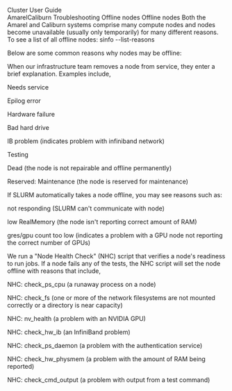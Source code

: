 
Cluster User Guide	
AmarelCaliburn
Troubleshooting
Offline nodes
Offline nodes
Both the Amarel and Caliburn systems comprise many compute nodes and nodes become unavailable (usually only temporarily) for many different reasons. To see a list of all offline nodes: sinfo --list-reasons

Below are some common reasons why nodes may be offline:

When our infrastructure team removes a node from service, they enter a brief explanation. Examples include,

Needs service

Epilog error

Hardware failure

Bad hard drive

IB problem (indicates problem with infiniband network)

Testing

Dead (the node is not repairable and offline permanently)

Reserved: Maintenance (the node is reserved for maintenance)

If SLURM automatically takes a node offline, you may see reasons such as:

not responding (SLURM can't communicate with node)

low RealMemory (the node isn't reporting correct amount of RAM)

gres/gpu count too low (indicates a problem with a GPU node not reporting the correct number of GPUs)

We run a "Node Health Check" (NHC) script that verifies a node's readiness to run jobs. If a node fails any of the tests, the NHC script will set the node offline with reasons that include,

NHC: check_ps_cpu (a runaway process on a node)

NHC: check_fs  (one or more of the network filesystems are not mounted correctly or a directory is near capacity)

NHC: nv_health (a problem with an NVIDIA GPU)

NHC: check_hw_ib (an InfiniBand problem)

NHC: check_ps_daemon (a problem with the authentication service)

NHC: check_hw_physmem (a problem with the amount of RAM being reported)

NHC: check_cmd_output (a problem with output from a test command)

